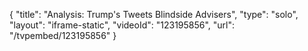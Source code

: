 {
    "title": "Analysis: Trump's Tweets Blindside Advisers",
    "type": "solo",
    "layout": "iframe-static",
    "videoId": "123195856",
    "url": "\/tvpembed\/123195856"
}